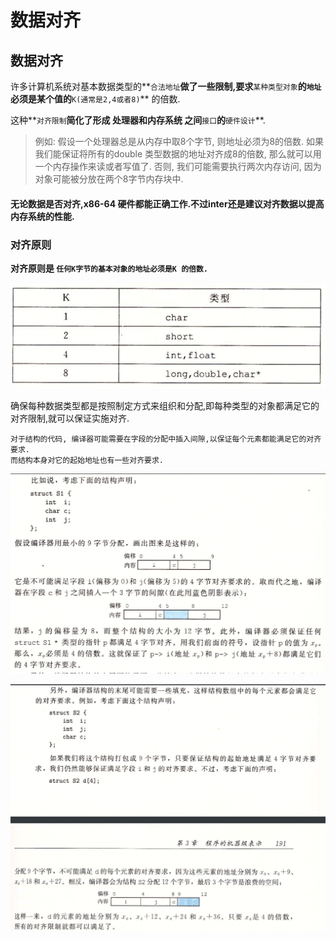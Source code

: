 # 数据对齐

## 数据对齐

许多计算机系统对基本数据类型的**`合法地址`**做了一些限制,要求**`某种类型对象`**的`地址`必须是某个值的**`K(通常是2,4或者8)`** 的倍数.

这种**`对齐限制`**简化了形成 **处理器和内存系统** 之间**`接口`**的**`硬件设计`**.

> 例如: 假设一个处理器总是从内存中取8个字节, 则地址必须为8的倍数. 如果我们能保证将所有的double 类型数据的地址对齐成8的倍数, 那么就可以用一个内存操作来读或者写值了.  否则, 我们可能需要执行两次内存访问, 因为对象可能被分放在两个8字节内存块中.

#### 无论数据是否对齐,x86-64 硬件都能正确工作.不过inter还是建议对齐数据以提高内存系统的性能.

### 对齐原则

**对齐原则是 `任何K字节的基本对象的地址必须是K 的倍数.`**

![&#x5BF9;&#x9F50;](../.gitbook/assets/ping-mu-kuai-zhao-20190805-09.08.22.png)

确保每种数据类型都是按照制定方式来组织和分配,即每种类型的对象都满足它的对齐限制,就可以保证实施对齐.

```text
对于结构的代码, 编译器可能需要在字段的分配中插入间隙,以保证每个元素都能满足它的对齐要求.
而结构本身对它的起始地址也有一些对齐要求.
```

![&#x5BF9;&#x7ED3;&#x6784;&#x5185;&#x90E8;&#x6570;&#x636E;&#x7684;&#x5BF9;&#x9F50;](../.gitbook/assets/ping-mu-kuai-zhao-20190805-09.25.20.png)

![&#x7ED3;&#x6784;&#x672B;&#x5C3E;&#x5BF9;&#x9F50;](../.gitbook/assets/ping-mu-kuai-zhao-20190805-09.29.56.png)






















